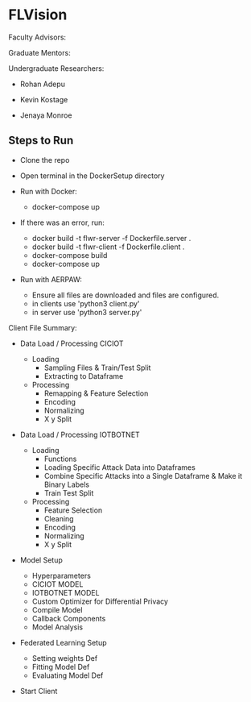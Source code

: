 # FLVision

Faculty Advisors:

Graduate Mentors:

Undergraduate Researchers:

* Rohan Adepu

* Kevin Kostage

* Jenaya Monroe


## Steps to Run

* Clone the repo

* Open terminal in the DockerSetup directory

* Run with Docker: 
  * docker-compose up
  
* If there was an error, run:
  * docker build -t flwr-server -f Dockerfile.server .
  * docker build -t flwr-client -f Dockerfile.client .
  * docker-compose build
  * docker-compose up

* Run with AERPAW:
  * Ensure all files are downloaded and files are configured.
  * in clients use 'python3 client.py'
  * in server use 'python3 server.py'


Client File Summary:
  * Data Load / Processing CICIOT
    * Loading
      * Sampling Files & Train/Test Split
      * Extracting to Dataframe
    * Processing
      * Remapping & Feature Selection
      * Encoding
      * Normalizing
      * X y Split
      

  * Data Load / Processing IOTBOTNET
    * Loading
      * Functions
      * Loading Specific Attack Data into Dataframes
      * Combine Specific Attacks into a Single Dataframe & Make it Binary Labels
      * Train Test Split
    * Processing
      * Feature Selection
      * Cleaning
      * Encoding
      * Normalizing
      * X y Split
  
  * Model Setup
    * Hyperparameters
    * CICIOT MODEL
    * IOTBOTNET MODEL
    * Custom Optimizer for Differential Privacy
    * Compile Model
    * Callback Components
    * Model Analysis

  * Federated Learning Setup
    * Setting weights Def
    * Fitting Model Def
    * Evaluating Model Def

  * Start Client

  
